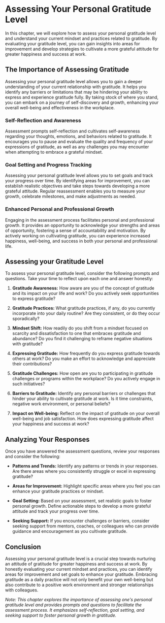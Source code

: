 Assessing Your Personal Gratitude Level
================================================

In this chapter, we will explore how to assess your personal gratitude level and understand your current mindset and practices related to gratitude. By evaluating your gratitude level, you can gain insights into areas for improvement and develop strategies to cultivate a more grateful attitude for greater happiness and success at work.

The Importance of Assessing Gratitude
-------------------------------------

Assessing your personal gratitude level allows you to gain a deeper understanding of your current relationship with gratitude. It helps you identify any barriers or limitations that may be hindering your ability to express and experience gratitude fully. By taking stock of where you stand, you can embark on a journey of self-discovery and growth, enhancing your overall well-being and effectiveness in the workplace.

### Self-Reflection and Awareness

Assessment prompts self-reflection and cultivates self-awareness regarding your thoughts, emotions, and behaviors related to gratitude. It encourages you to pause and evaluate the quality and frequency of your expressions of gratitude, as well as any challenges you may encounter when attempting to embrace a grateful mindset.

### Goal Setting and Progress Tracking

Assessing your personal gratitude level allows you to set goals and track your progress over time. By identifying areas for improvement, you can establish realistic objectives and take steps towards developing a more grateful attitude. Regular reassessment enables you to measure your growth, celebrate milestones, and make adjustments as needed.

### Enhanced Personal and Professional Growth

Engaging in the assessment process facilitates personal and professional growth. It provides an opportunity to acknowledge your strengths and areas of opportunity, fostering a sense of accountability and motivation. By actively working on cultivating gratitude, you can experience increased happiness, well-being, and success in both your personal and professional life.

Assessing your Gratitude Level
------------------------------

To assess your personal gratitude level, consider the following prompts and questions. Take your time to reflect upon each one and answer honestly:

1. **Gratitude Awareness:** How aware are you of the concept of gratitude and its impact on your life and work? Do you actively seek opportunities to express gratitude?

2. **Gratitude Practices:** What gratitude practices, if any, do you currently incorporate into your daily routine? Are they consistent, or do they occur sporadically?

3. **Mindset Shift:** How readily do you shift from a mindset focused on scarcity and dissatisfaction to one that embraces gratitude and abundance? Do you find it challenging to reframe negative situations with gratitude?

4. **Expressing Gratitude:** How frequently do you express gratitude towards others at work? Do you make an effort to acknowledge and appreciate their contributions?

5. **Gratitude Challenges:** How open are you to participating in gratitude challenges or programs within the workplace? Do you actively engage in such initiatives?

6. **Barriers to Gratitude:** Identify any personal barriers or challenges that hinder your ability to cultivate gratitude at work. Is it time constraints, negative work environment, or personal beliefs?

7. **Impact on Well-being:** Reflect on the impact of gratitude on your overall well-being and job satisfaction. How does expressing gratitude affect your happiness and success at work?

Analyzing Your Responses
------------------------

Once you have answered the assessment questions, review your responses and consider the following:

* **Patterns and Trends:** Identify any patterns or trends in your responses. Are there areas where you consistently struggle or excel in expressing gratitude?

* **Areas for Improvement:** Highlight specific areas where you feel you can enhance your gratitude practices or mindset.

* **Goal Setting:** Based on your assessment, set realistic goals to foster personal growth. Define actionable steps to develop a more grateful attitude and track your progress over time.

* **Seeking Support:** If you encounter challenges or barriers, consider seeking support from mentors, coaches, or colleagues who can provide guidance and encouragement as you cultivate gratitude.

Conclusion
----------

Assessing your personal gratitude level is a crucial step towards nurturing an attitude of gratitude for greater happiness and success at work. By honestly evaluating your current mindset and practices, you can identify areas for improvement and set goals to enhance your gratitude. Embracing gratitude as a daily practice will not only benefit your own well-being but also contribute to a positive work environment and stronger relationships with colleagues.

*Note: This chapter explores the importance of assessing one's personal gratitude level and provides prompts and questions to facilitate the assessment process. It emphasizes self-reflection, goal setting, and seeking support to foster personal growth in gratitude.*
